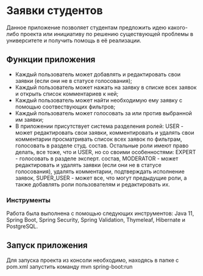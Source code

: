 # Заявки студентов
Данное приложение позволяет студентам предложить идею какого-либо проекта или инициативу по решению существующей проблемы 
в университете и получить помощь в её реализации.
## Функции приложения
- Каждый пользователь может добавлять и редактировать свои заявки (если они не в статусе голосования);
- Каждый  пользователь может нажать на заявку в списке всех заявок и открыть список комментариев к ней;
- Каждый пользователь может найти необходимую ему заявку с помощью соотвествующих фильтров;
- Каждый пользователь может голосовать за или против выбранной им заявки;
- В приложении присутствует система разделения ролей: USER - может редактировать свои заявки, комментировать и удалять свои комментарии
просматривать список всех заявок по фильтрам, голосовать в разделе студ. состав. Остальные роли имеют право делать, все тоже, что и USER, но со своими особенностями:
EXPERT - голосовать в разделе эксперт. состав, MODERATOR - может редактировать и удалять заявки (если они не в статусе голосования), удалять комментарии,
подтверждать исполнение заявок, SUPER_USER - может все, что могут предыдущие роли, а также добавлять роли пользователям и редактировать их.

### Инструменты
Работа была выполнена с помощью следующих инструментов: Java 11, Spring Boot, Spring Security, Spring Validation, Thymeleaf, Hibernate и PostgreSQL.

## Запуск приложения
Для запуска проекта из консоли необходимо, находясь в папке с pom.xml запустить команду mvn spring-boot:run